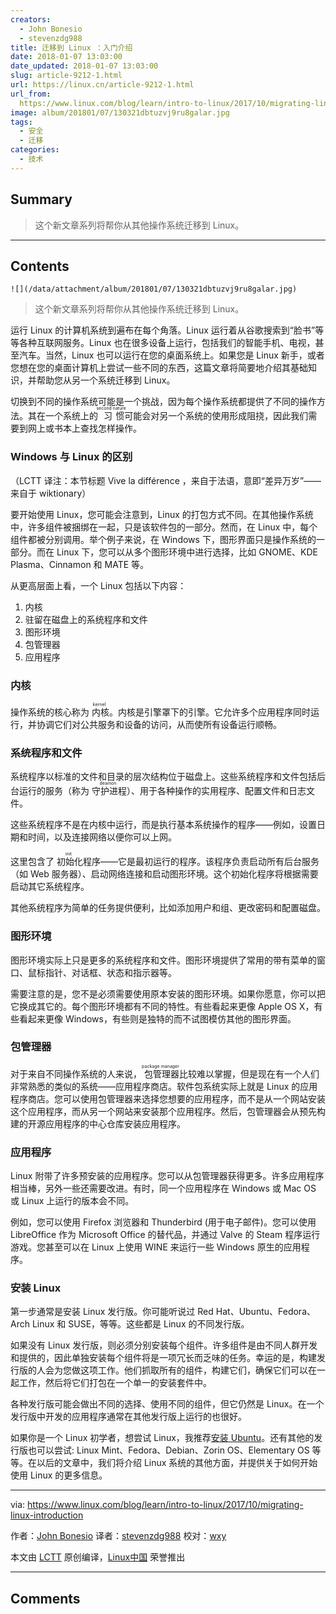 ```yaml
---
creators:
  - John Bonesio
  - stevenzdg988
title: 迁移到 Linux ：入门介绍
date: 2018-01-07 13:03:00
date_updated: 2018-01-07 13:03:00
slug: article-9212-1.html
url: https://linux.cn/article-9212-1.html
url_from: 
  https://www.linux.com/blog/learn/intro-to-linux/2017/10/migrating-linux-introduction
image: album/201801/07/130321dbtuzvj9ru8galar.jpg
tags:
  - 安全
  - 迁移
categories:
  - 技术
---
```


## Summary

> 这个新文章系列将帮你从其他操作系统迁移到 Linux。

***

<!-- more -->

## Contents

`![](/data/attachment/album/201801/07/130321dbtuzvj9ru8galar.jpg)`

> 
> 这个新文章系列将帮你从其他操作系统迁移到 Linux。
> 
> 
> 

运行 Linux 的计算机系统到遍布在每个角落。Linux 运行着从谷歌搜索到“脸书”等等各种互联网服务。Linux 也在很多设备上运行，包括我们的智能手机、电视，甚至汽车。当然，Linux 也可以运行在您的桌面系统上。如果您是 Linux 新手，或者您想在您的桌面计算机上尝试一些不同的东西，这篇文章将简要地介绍其基础知识，并帮助您从另一个系统迁移到 Linux。

切换到不同的操作系统可能是一个挑战，因为每个操作系统都提供了不同的操作方法。其在一个系统上的<ruby> 习惯 <rt>  second nature </rt></ruby>可能会对另一个系统的使用形成阻挠，因此我们需要到网上或书本上查找怎样操作。

### Windows 与 Linux 的区别

（LCTT 译注：本节标题 Vive la différence ，来自于法语，意即“差异万岁”——来自于 wiktionary）

要开始使用 Linux，您可能会注意到，Linux 的打包方式不同。在其他操作系统中，许多组件被捆绑在一起，只是该软件包的一部分。然而，在 Linux 中，每个组件都被分别调用。举个例子来说，在 Windows 下，图形界面只是操作系统的一部分。而在 Linux 下，您可以从多个图形环境中进行选择，比如 GNOME、KDE Plasma、Cinnamon 和 MATE 等。

从更高层面上看，一个 Linux 包括以下内容：

1. 内核
2. 驻留在磁盘上的系统程序和文件
3. 图形环境
4. 包管理器
5. 应用程序

### 内核

操作系统的核心称为<ruby> 内核 <rt>  kernel </rt></ruby>。内核是引擎罩下的引擎。它允许多个应用程序同时运行，并协调它们对公共服务和设备的访问，从而使所有设备运行顺畅。

### 系统程序和文件

系统程序以标准的文件和目录的层次结构位于磁盘上。这些系统程序和文件包括后台运行的服务（称为<ruby> 守护进程 <rt>  deamon </rt></ruby>）、用于各种操作的实用程序、配置文件和日志文件。

这些系统程序不是在内核中运行，而是执行基本系统操作的程序——例如，设置日期和时间，以及连接网络以便你可以上网。

这里包含了<ruby> 初始化 <rt>  init </rt></ruby>程序——它是最初运行的程序。该程序负责启动所有后台服务（如 Web 服务器）、启动网络连接和启动图形环境。这个初始化程序将根据需要启动其它系统程序。

其他系统程序为简单的任务提供便利，比如添加用户和组、更改密码和配置磁盘。

### 图形环境

图形环境实际上只是更多的系统程序和文件。图形环境提供了常用的带有菜单的窗口、鼠标指针、对话框、状态和指示器等。

需要注意的是，您不是必须需要使用原本安装的图形环境。如果你愿意，你可以把它换成其它的。每个图形环境都有不同的特性。有些看起来更像 Apple OS X，有些看起来更像 Windows，有些则是独特的而不试图模仿其他的图形界面。

### 包管理器

对于来自不同操作系统的人来说，<ruby> 包管理器 <rt>  package manager </rt></ruby>比较难以掌握，但是现在有一个人们非常熟悉的类似的系统——应用程序商店。软件包系统实际上就是 Linux 的应用程序商店。您可以使用包管理器来选择您想要的应用程序，而不是从一个网站安装这个应用程序，而从另一个网站来安装那个应用程序。然后，包管理器会从预先构建的开源应用程序的中心仓库安装应用程序。

### 应用程序

Linux 附带了许多预安装的应用程序。您可以从包管理器获得更多。许多应用程序相当棒，另外一些还需要改进。有时，同一个应用程序在 Windows 或 Mac OS 或 Linux 上运行的版本会不同。

例如，您可以使用 Firefox 浏览器和 Thunderbird (用于电子邮件)。您可以使用 LibreOffice 作为 Microsoft Office 的替代品，并通过 Valve 的 Steam 程序运行游戏。您甚至可以在 Linux 上使用 WINE 来运行一些 Windows 原生的应用程序。

### 安装 Linux

第一步通常是安装 Linux 发行版。你可能听说过 Red Hat、Ubuntu、Fedora、Arch Linux 和 SUSE，等等。这些都是 Linux 的不同发行版。

如果没有 Linux 发行版，则必须分别安装每个组件。许多组件是由不同人群开发和提供的，因此单独安装每个组件将是一项冗长而乏味的任务。幸运的是，构建发行版的人会为您做这项工作。他们抓取所有的组件，构建它们，确保它们可以在一起工作，然后将它们打包在一个单一的安装套件中。

各种发行版可能会做出不同的选择、使用不同的组件，但它仍然是 Linux。在一个发行版中开发的应用程序通常在其他发行版上运行的也很好。

如果你是一个 Linux 初学者，想尝试 Linux，我推荐[安装 Ubuntu](https://www.ubuntu.com/download/desktop)。还有其他的发行版也可以尝试: Linux Mint、Fedora、Debian、Zorin OS、Elementary OS 等等。在以后的文章中，我们将介绍 Linux 系统的其他方面，并提供关于如何开始使用 Linux 的更多信息。

---

via: <https://www.linux.com/blog/learn/intro-to-linux/2017/10/migrating-linux-introduction>

作者：[John Bonesio](https://www.linux.com/users/johnbonesio) 译者：[stevenzdg988](https://github.com/stevenzdg988) 校对：[wxy](https://github.com/wxy)

本文由 [LCTT](https://github.com/LCTT/TranslateProject) 原创编译，[Linux中国](https://linux.cn/) 荣誉推出

***

## Comments
